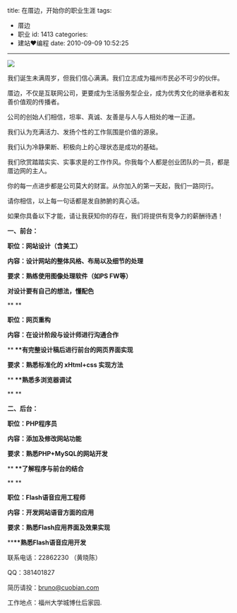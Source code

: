title: 在厝边，开始你的职业生涯
tags:
  - 厝边
  - 职业
id: 1413
categories:
  - 建站❤编程
date: 2010-09-09 10:52:25
---

![](http://a.kainy.cn/201009/cuobian-logo.jpg)

我们诞生未满周岁，但我们信心满满。我们立志成为福州市民必不可少的伙伴。

厝边，不仅是互联网公司，更要成为生活服务型企业，成为优秀文化的继承者和友善价值观的传播者。

公司的创始人们相信，坦率、真诚、友善是与人与人相处的唯一正道。

我们认为充满活力、发扬个性的工作氛围是价值的源泉。

我们认为冷静果断、积极向上的心理状态是成功的基础。<!--more-->

我们欣赏踏踏实实、实事求是的工作作风。你我每个人都是创业团队的一员，都是厝边网的主人。

你的每一点进步都是公司莫大的财富。从你加入的第一天起，我们一路同行。

请你相信，以上每一句话都是发自肺腑的真心话。

如果你具备以下才能，请让我获知你的存在，我们将提供有竞争力的薪酬待遇！

**一、前台：**

**职位：网站设计（含美工）**

**内容：设计网站的整体风格、布局以及细节的处理**

**要求：熟练使用图像处理软件（如PS FW等）**

**对设计要有自己的想法，懂配色**

**
**

**职位：网页重构**

**内容：在设计阶段与设计师进行沟通合作**

**<strong> **有完整设计稿后进行前台的网页界面实现</strong>

**要求：熟悉标准化的 xHtml+css 实现方法**

**<strong> **熟悉多浏览器调试</strong>

**
**

**二、后台：**

**职位：PHP程序员**

**内容：添加及修改网站功能**

**要求：熟悉PHP+MySQL的网站开发**

**<strong> **了解程序与前台的结合</strong>

**
**

**职位：Flash语音应用工程师**

**内容：开发网站语音方面的应用**

**要求：熟悉Flash应用界面及效果实现**

**<strong>**熟悉Flash语音应用开发</strong>

联系电话：22862230 （黄晓陈）

QQ：381401827

简历请投：bruno@cuobian.com

工作地点：福州大学城博仕后家园.